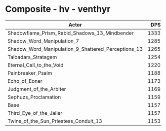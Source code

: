 # Composite - hv - venthyr
| Actor | DPS | Increase |
|---|:---:|:---:|
|Shadowflame_Prism_Rabid_Shadows_13_Mindbender|13332|15.17%|
|Shadow_Word_Manipulation_7|12852|11.02%|
|Shadow_Word_Manipulation_9_Shattered_Perceptions_13|12654|9.31%|
|Talbadars_Stratagem|12540|8.33%|
|Eternal_Call_to_the_Void|12204|5.43%|
|Painbreaker_Psalm|11885|2.67%|
|Echo_of_Eonar|11734|1.36%|
|Judgment_of_the_Arbiter|11694|1.02%|
|Sephuzs_Proclamation|11596|0.18%|
|Base|11576|0.00%|
|Third_Eye_of_the_Jailer|11576|0.00%|
|Twins_of_the_Sun_Priestess_Conduit_13|11534|-0.36%|
